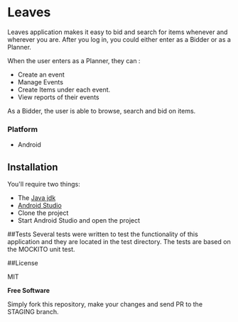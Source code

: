 # Leaves
Leaves application makes it easy to bid and search for items whenever and wherever you are. After you log in, you could either enter as a Bidder or as a Planner.

When the user enters as a Planner, they can :
* Create an event
* Manage Events
* Create Items under each event.
* View reports of their events

As a Bidder, the user is able to browse, search and bid on items.

### Platform

* Android

## Installation

You'll require two things:
* The [Java jdk](http://support.apple.com/kb/DL1572?viewlocale=en_US&locale=en_US)
* [Android Studio](http://developer.android.com/sdk/index.html)
* Clone the project
* Start Android Studio and open the project

##Tests
Several tests were written to test the functionality of this application and they are located in the test directory.
The tests are based on the MOCKITO unit test.

##License

MIT

**Free Software**

Simply fork this repository, make your changes and send PR to the STAGING branch.



